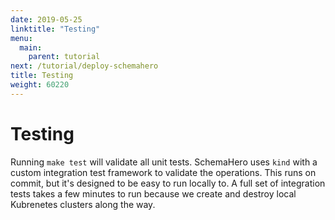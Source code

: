 ```yaml
---
date: 2019-05-25
linktitle: "Testing"
menu:
  main:
    parent: tutorial
next: /tutorial/deploy-schemahero
title: Testing
weight: 60220
---
```


# Testing

Running `make test` will validate all unit tests. SchemaHero uses `kind` with a custom integration test framework to validate the operations. This runs on commit, but it's designed to be easy to run locally to. A full set of integration tests takes a few minutes to run because we create and destroy local Kubrenetes clusters along the way.
